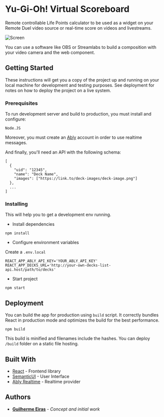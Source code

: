 # Yu-Gi-Oh! Virtual Scoreboard

Remote controllable Life Points calculator to be used as a widget on your Remote Duel video source or real-time score on videos and livestreams.

![Screen](https://user-images.githubusercontent.com/16104013/117220372-7c511b80-addd-11eb-887c-77de5b4c9396.png)

You can use a software like OBS or Streamlabs to build a composition with your video camera and the web component.

## Getting Started

These instructions will get you a copy of the project up and running on your local machine for development and testing purposes. See deployment for notes on how to deploy the project on a live system.

### Prerequisites

To run development server and build to production, you must install and configure:

```
Node.JS
```

Moreover, you must create an [Ably](https://ably.com) account in order to use realtime messages.

And finally, you'll need an API with the following schema:

```
[
  {
    "uid": "12345",
    "name": "Deck Name",
    "images": ["https://link.to/deck-images/deck-image.png"]
  },
  ...
]
```
### Installing

This will help you to get a development env running.

- Install dependencies

```
npm install
```

- Configure environment variables

Create a `.env.local`

```
REACT_APP_ABLY_API_KEY='YOUR_ABLY_API_KEY'
REACT_APP_DECKS_URL='http://your-own-decks-list-api.host/path/to/decks'
```

- Start project

```
npm start
```

## Deployment

You can build the app for production using `build` script.
It correctly bundles React in production mode and optimizes the build for the best performance.

```
npm build
```

This build is minified and filenames include the hashes.
You can deploy `/build` folder on a static file hosting.

## Built With

* [React](https://reactjs.org) - Frontend library
* [SemanticUI](https://semantic-ui.com) - User Interface
* [Ably Realtime](https://ably.com) - Realtime provider

## Authors

* **[Guilherme Eiras](https://github.com/guieiras)** - *Concept and initial work*

